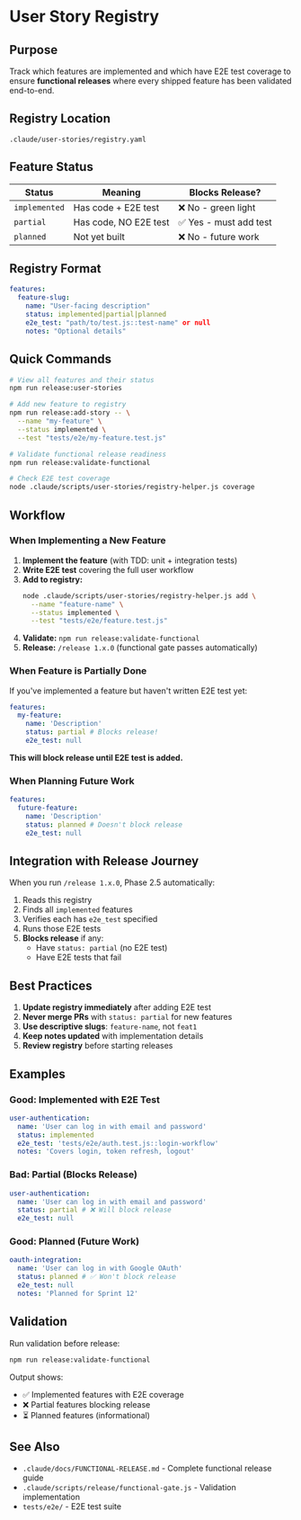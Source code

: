 # User Story Registry

## Purpose

Track which features are implemented and which have E2E test coverage to ensure **functional releases** where every shipped feature has been validated end-to-end.

## Registry Location

`.claude/user-stories/registry.yaml`

## Feature Status

| Status        | Meaning               | Blocks Release?        |
| ------------- | --------------------- | ---------------------- |
| `implemented` | Has code + E2E test   | ❌ No - green light    |
| `partial`     | Has code, NO E2E test | ✅ Yes - must add test |
| `planned`     | Not yet built         | ❌ No - future work    |

## Registry Format

```yaml
features:
  feature-slug:
    name: "User-facing description"
    status: implemented|partial|planned
    e2e_test: "path/to/test.js::test-name" or null
    notes: "Optional details"
```

## Quick Commands

```bash
# View all features and their status
npm run release:user-stories

# Add new feature to registry
npm run release:add-story -- \
  --name "my-feature" \
  --status implemented \
  --test "tests/e2e/my-feature.test.js"

# Validate functional release readiness
npm run release:validate-functional

# Check E2E test coverage
node .claude/scripts/user-stories/registry-helper.js coverage
```

## Workflow

### When Implementing a New Feature

1. **Implement the feature** (with TDD: unit + integration tests)
2. **Write E2E test** covering the full user workflow
3. **Add to registry:**
   ```bash
   node .claude/scripts/user-stories/registry-helper.js add \
     --name "feature-name" \
     --status implemented \
     --test "tests/e2e/feature.test.js"
   ```
4. **Validate:** `npm run release:validate-functional`
5. **Release:** `/release 1.x.0` (functional gate passes automatically)

### When Feature is Partially Done

If you've implemented a feature but haven't written E2E test yet:

```yaml
features:
  my-feature:
    name: 'Description'
    status: partial # Blocks release!
    e2e_test: null
```

**This will block release until E2E test is added.**

### When Planning Future Work

```yaml
features:
  future-feature:
    name: 'Description'
    status: planned # Doesn't block release
    e2e_test: null
```

## Integration with Release Journey

When you run `/release 1.x.0`, Phase 2.5 automatically:

1. Reads this registry
2. Finds all `implemented` features
3. Verifies each has `e2e_test` specified
4. Runs those E2E tests
5. **Blocks release** if any:
   - Have `status: partial` (no E2E test)
   - Have E2E tests that fail

## Best Practices

1. **Update registry immediately** after adding E2E test
2. **Never merge PRs** with `status: partial` for new features
3. **Use descriptive slugs**: `feature-name`, not `feat1`
4. **Keep notes updated** with implementation details
5. **Review registry** before starting releases

## Examples

### Good: Implemented with E2E Test

```yaml
user-authentication:
  name: 'User can log in with email and password'
  status: implemented
  e2e_test: 'tests/e2e/auth.test.js::login-workflow'
  notes: 'Covers login, token refresh, logout'
```

### Bad: Partial (Blocks Release)

```yaml
user-authentication:
  name: 'User can log in with email and password'
  status: partial # ❌ Will block release
  e2e_test: null
```

### Good: Planned (Future Work)

```yaml
oauth-integration:
  name: 'User can log in with Google OAuth'
  status: planned # ✅ Won't block release
  e2e_test: null
  notes: 'Planned for Sprint 12'
```

## Validation

Run validation before release:

```bash
npm run release:validate-functional
```

Output shows:

- ✅ Implemented features with E2E coverage
- ❌ Partial features blocking release
- ⏳ Planned features (informational)

## See Also

- `.claude/docs/FUNCTIONAL-RELEASE.md` - Complete functional release guide
- `.claude/scripts/release/functional-gate.js` - Validation implementation
- `tests/e2e/` - E2E test suite
